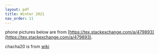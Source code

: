 ```yaml
---
layout: pdf
title: Winter 2021
nav_order: 11
---
```


phone pictures below are from [https://tex.stackexchange.com/a/479893](https://tex.stackexchange.com/a/479893).

chacha20 is from [wiki](https://commons.wikimedia.org/wiki/File:ChaCha_Cipher_Quarter_Round_Function.svg)
